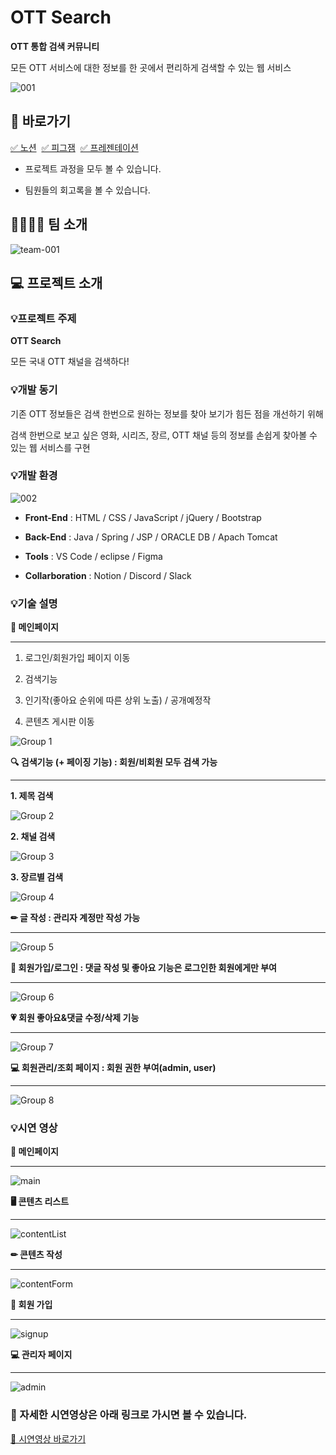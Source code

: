 # OTT Search

  

**OTT 통합 검색 커뮤니티**

  

모든 OTT 서비스에 대한 정보를 한 곳에서 편리하게 검색할 수 있는 웹 서비스

  

![001](https://github.com/suover/ott-search/assets/151433475/2418182d-08b9-40fd-8c9c-268b99a66cb0)

  

## 🔗 바로가기

  

<a href="https://www.notion.so/OTT-Search-5afd9d0299a245488349b99b313bf4bf?pvs=21" target="_blank">✅ 노션</a>&nbsp;
<a href="https://www.figma.com/file/PBlSEU2bxaK0YPAyCmeG0S/OTTSearch?type=whiteboard&node-id=0%3A1&t=WmqYeZXFvIA9XZoq-1" target="_blank">✅ 피그잼</a>&nbsp;
<a href="https://www.miricanvas.com/v/12zjvry" target="_blank">✅ 프레젠테이션</a>

  

- 프로젝트 과정을 모두 볼 수 있습니다.

- 팀원들의 회고록을 볼 수 있습니다.

  

## 👨‍👩‍👧‍👦 팀 소개

  

![team-001](https://github.com/suover/ott-search/assets/151433475/2ecae6fb-025b-4dfe-adc6-adcae996546e)

  

## 💻 프로젝트 소개

  

### 💡프로젝트 주제

  

**OTT Search**

  

모든 국내 OTT 채널을 검색하다!

  

### 💡개발 동기

  

기존 OTT 정보들은 검색 한번으로 원하는 정보를 찾아 보기가 힘든 점을 개선하기 위해

  

검색 한번으로 보고 싶은 영화, 시리즈, 장르, OTT 채널 등의 정보를 손쉽게 찾아볼 수 있는 웹 서비스를 구현

  

### 💡개발 환경

  

<img alt="002" src="https://github.com/suover/ott-search/assets/151433475/5895e3d8-3a92-4491-b19a-803c85058b42">
  

-  **Front-End** : HTML / CSS / JavaScript / jQuery / Bootstrap

-  **Back-End** : Java / Spring / JSP / ORACLE DB / Apach Tomcat

-  **Tools** : VS Code / eclipse / Figma

-  **Collarboration** : Notion / Discord / Slack

  

### 💡기술 설명

  

**📃 메인페이지**

  

---

  

1. 로그인/회원가입 페이지 이동

2. 검색기능

3. 인기작(좋아요 순위에 따른 상위 노출) / 공개예정작

4. 콘텐츠 게시판 이동

  

![Group 1](https://github.com/suover/ott-search/assets/151433475/f7e2047f-ce2f-4f46-8923-9321fba3a886)

  

**🔍 검색기능 (+ 페이징 기능) : 회원/비회원 모두 검색 가능**

  

---

  

**1. 제목 검색**

  

![Group 2](https://github.com/suover/ott-search/assets/151433475/55abc0c4-3783-4b5c-b4ff-19e4030a4912)

  

**2. 채널 검색**

  

![Group 3](https://github.com/suover/ott-search/assets/151433475/1f4b4153-a847-4e01-9130-f82022b48815)

  

**3. 장르별 검색**

  

![Group 4](https://github.com/suover/ott-search/assets/151433475/2b6bc916-85df-467f-8e5c-414de2652b98)

  

**✏ 글 작성 : 관리자 계정만 작성 가능**

  

---

  

![Group 5](https://github.com/suover/ott-search/assets/151433475/c87acb02-37a4-471c-a19a-68389dc7144f)

  

**🙋 회원가입/로그인 : 댓글 작성 및 좋아요 기능은 로그인한 회원에게만 부여**

  

---

  

![Group 6](https://github.com/suover/ott-search/assets/151433475/e7f7eb49-913a-437b-a906-290a4f3dc5ee)

  

**💗 회원 좋아요&댓글 수정/삭제 기능**

  

---

  

![Group 7](https://github.com/suover/ott-search/assets/151433475/5d670b95-9644-4443-bc71-9e003f78babc)

  

**💻 회원관리/조회 페이지 : 회원 권한 부여(admin, user)**

  

---

  

![Group 8](https://github.com/suover/ott-search/assets/151433475/61a02902-39b7-4da0-b498-1e2f58e2e37d)

  

### 💡시연 영상

  

**📃 메인페이지**

  

---

  

![main](https://github.com/suover/ott-search/assets/151433475/82446e0a-3d45-49e2-a8fd-5389423d460b)

  

**🖥️ 콘텐츠 리스트**

  

---

  

![contentList](https://github.com/suover/ott-search/assets/151433475/a7e9d560-8002-433e-b556-9159c6eb267f)

  

**✏ 콘텐츠 작성**

  

---

  

![contentForm](https://github.com/suover/ott-search/assets/151433475/a4bfdc6d-72d1-45c6-b110-f1e7d7038d51)

  

**🙋 회원 가입**

  

---

  

![signup](https://github.com/suover/ott-search/assets/151433475/88d96046-c96a-482f-9b36-676c25da6d9e)

  

**💻 관리자 페이지**

  

---

  

![admin](https://github.com/suover/ott-search/assets/151433475/41e1c42b-0033-4c04-90fe-f88ee1b5a8af)

  

### **🎥 자세한 시연영상은 아래 링크로 가시면 볼 수 있습니다.**

  

[🔗 시연영상 바로가기](https://www.notion.so/OTT-Search-a1f77d2cffba46eba93fb3859723b452?pvs=21)
